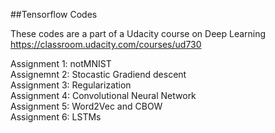 ##Tensorflow Codes

These codes are a part of a Udacity course on Deep Learning https://classroom.udacity.com/courses/ud730

Assignment 1: notMNIST  
Assignemnt 2: Stocastic Gradiend descent  
Assignment 3: Regularization  
Assignment 4: Convolutional Neural Network  
Assignment 5: Word2Vec and CBOW  
Assignment 6: LSTMs 
